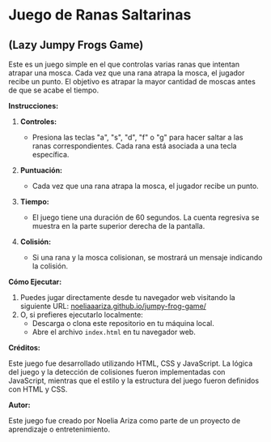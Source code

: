 # Juego de Ranas Saltarinas

## (Lazy Jumpy Frogs Game)

Este es un juego simple en el que controlas varias ranas que intentan atrapar una mosca. Cada vez que una rana atrapa la mosca, el jugador recibe un punto. El objetivo es atrapar la mayor cantidad de moscas antes de que se acabe el tiempo.

**Instrucciones:**

1. **Controles:**

   - Presiona las teclas "a", "s", "d", "f" o "g" para hacer saltar a las ranas correspondientes. Cada rana está asociada a una tecla específica.

2. **Puntuación:**

   - Cada vez que una rana atrapa la mosca, el jugador recibe un punto.

3. **Tiempo:**

   - El juego tiene una duración de 60 segundos. La cuenta regresiva se muestra en la parte superior derecha de la pantalla.

4. **Colisión:**
   - Si una rana y la mosca colisionan, se mostrará un mensaje indicando la colisión.

**Cómo Ejecutar:**

1. Puedes jugar directamente desde tu navegador web visitando la siguiente URL: [noeliaaariza.github.io/jumpy-frog-game/](https://noeliaaariza.github.io/jumpy-frog-game/)
2. O, si prefieres ejecutarlo localmente:
   - Descarga o clona este repositorio en tu máquina local.
   - Abre el archivo `index.html` en tu navegador web.

**Créditos:**

Este juego fue desarrollado utilizando HTML, CSS y JavaScript. La lógica del juego y la detección de colisiones fueron implementadas con JavaScript, mientras que el estilo y la estructura del juego fueron definidos con HTML y CSS.

**Autor:**

Este juego fue creado por Noelia Ariza como parte de un proyecto de aprendizaje o entretenimiento.
